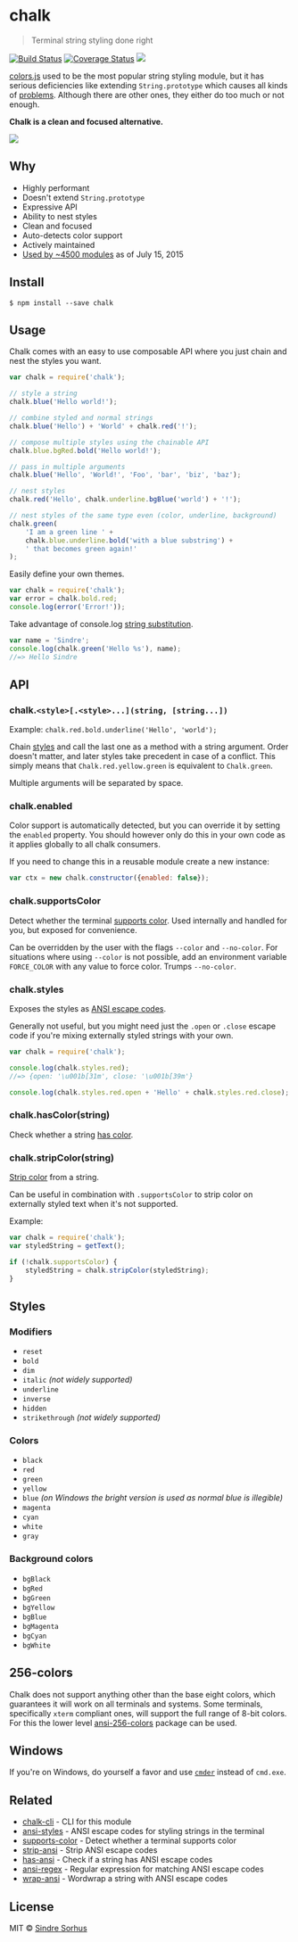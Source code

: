 # chalk

> Terminal string styling done right

[![Build Status](https://travis-ci.org/chalk/chalk.svg?branch=master)](https://travis-ci.org/chalk/chalk) [![Coverage Status](https://coveralls.io/repos/chalk/chalk/badge.svg?branch=master)](https://coveralls.io/r/chalk/chalk?branch=master) [![](http://img.shields.io/badge/unicorn-approved-ff69b4.svg)](https://www.youtube.com/watch?v=9auOCbH5Ns4)

[colors.js](https://github.com/Marak/colors.js) used to be the most popular string styling module, but it has serious deficiencies like extending `String.prototype` which causes all kinds of [problems](https://github.com/yeoman/yo/issues/68). Although there are other ones, they either do too much or not enough.

**Chalk is a clean and focused alternative.**

![](https://github.com/chalk/ansi-styles/raw/master/screenshot.png)

## Why

* Highly performant
* Doesn't extend `String.prototype`
* Expressive API
* Ability to nest styles
* Clean and focused
* Auto-detects color support
* Actively maintained
* [Used by \~4500 modules](https://www.npmjs.com/browse/depended/chalk) as of July 15, 2015

## Install

```
$ npm install --save chalk
```

## Usage

Chalk comes with an easy to use composable API where you just chain and nest the styles you want.

```js
var chalk = require('chalk');

// style a string
chalk.blue('Hello world!');

// combine styled and normal strings
chalk.blue('Hello') + 'World' + chalk.red('!');

// compose multiple styles using the chainable API
chalk.blue.bgRed.bold('Hello world!');

// pass in multiple arguments
chalk.blue('Hello', 'World!', 'Foo', 'bar', 'biz', 'baz');

// nest styles
chalk.red('Hello', chalk.underline.bgBlue('world') + '!');

// nest styles of the same type even (color, underline, background)
chalk.green(
	'I am a green line ' +
	chalk.blue.underline.bold('with a blue substring') +
	' that becomes green again!'
);
```

Easily define your own themes.

```js
var chalk = require('chalk');
var error = chalk.bold.red;
console.log(error('Error!'));
```

Take advantage of console.log [string substitution](http://nodejs.org/docs/latest/api/console.html#console\_console\_log\_data).

```js
var name = 'Sindre';
console.log(chalk.green('Hello %s'), name);
//=> Hello Sindre
```

## API

### chalk.`<style>[.<style>...](string, [string...])`

Example: `chalk.red.bold.underline('Hello', 'world');`

Chain [styles](./#styles) and call the last one as a method with a string argument. Order doesn't matter, and later styles take precedent in case of a conflict. This simply means that `Chalk.red.yellow.green` is equivalent to `Chalk.green`.

Multiple arguments will be separated by space.

### chalk.enabled

Color support is automatically detected, but you can override it by setting the `enabled` property. You should however only do this in your own code as it applies globally to all chalk consumers.

If you need to change this in a reusable module create a new instance:

```js
var ctx = new chalk.constructor({enabled: false});
```

### chalk.supportsColor

Detect whether the terminal [supports color](https://github.com/chalk/supports-color). Used internally and handled for you, but exposed for convenience.

Can be overridden by the user with the flags `--color` and `--no-color`. For situations where using `--color` is not possible, add an environment variable `FORCE_COLOR` with any value to force color. Trumps `--no-color`.

### chalk.styles

Exposes the styles as [ANSI escape codes](https://github.com/chalk/ansi-styles).

Generally not useful, but you might need just the `.open` or `.close` escape code if you're mixing externally styled strings with your own.

```js
var chalk = require('chalk');

console.log(chalk.styles.red);
//=> {open: '\u001b[31m', close: '\u001b[39m'}

console.log(chalk.styles.red.open + 'Hello' + chalk.styles.red.close);
```

### chalk.hasColor(string)

Check whether a string [has color](https://github.com/chalk/has-ansi).

### chalk.stripColor(string)

[Strip color](https://github.com/chalk/strip-ansi) from a string.

Can be useful in combination with `.supportsColor` to strip color on externally styled text when it's not supported.

Example:

```js
var chalk = require('chalk');
var styledString = getText();

if (!chalk.supportsColor) {
	styledString = chalk.stripColor(styledString);
}
```

## Styles

### Modifiers

* `reset`
* `bold`
* `dim`
* `italic` _(not widely supported)_
* `underline`
* `inverse`
* `hidden`
* `strikethrough` _(not widely supported)_

### Colors

* `black`
* `red`
* `green`
* `yellow`
* `blue` _(on Windows the bright version is used as normal blue is illegible)_
* `magenta`
* `cyan`
* `white`
* `gray`

### Background colors

* `bgBlack`
* `bgRed`
* `bgGreen`
* `bgYellow`
* `bgBlue`
* `bgMagenta`
* `bgCyan`
* `bgWhite`

## 256-colors

Chalk does not support anything other than the base eight colors, which guarantees it will work on all terminals and systems. Some terminals, specifically `xterm` compliant ones, will support the full range of 8-bit colors. For this the lower level [ansi-256-colors](https://github.com/jbnicolai/ansi-256-colors) package can be used.

## Windows

If you're on Windows, do yourself a favor and use [`cmder`](http://bliker.github.io/cmder/) instead of `cmd.exe`.

## Related

* [chalk-cli](https://github.com/chalk/chalk-cli) - CLI for this module
* [ansi-styles](https://github.com/chalk/ansi-styles/) - ANSI escape codes for styling strings in the terminal
* [supports-color](https://github.com/chalk/supports-color/) - Detect whether a terminal supports color
* [strip-ansi](https://github.com/chalk/strip-ansi) - Strip ANSI escape codes
* [has-ansi](https://github.com/chalk/has-ansi) - Check if a string has ANSI escape codes
* [ansi-regex](https://github.com/chalk/ansi-regex) - Regular expression for matching ANSI escape codes
* [wrap-ansi](https://github.com/chalk/wrap-ansi) - Wordwrap a string with ANSI escape codes

## License

MIT © [Sindre Sorhus](http://sindresorhus.com)

